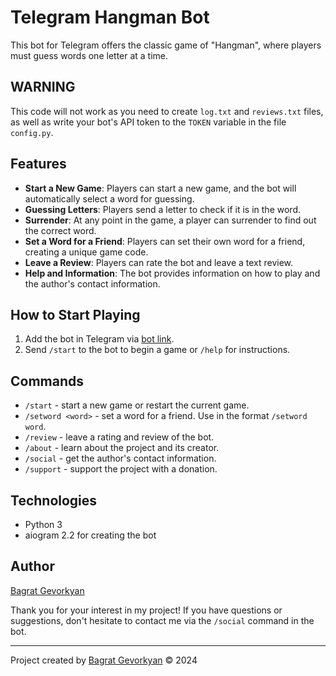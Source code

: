 # Telegram Hangman Bot

This bot for Telegram offers the classic game of "Hangman", where players must guess words one letter at a time.

## WARNING

This code will not work as you need to create `log.txt` and `reviews.txt` files, as well as write your bot's API token to the `TOKEN` variable in the file `config.py`.

## Features

- **Start a New Game**: Players can start a new game, and the bot will automatically select a word for guessing.
- **Guessing Letters**: Players send a letter to check if it is in the word.
- **Surrender**: At any point in the game, a player can surrender to find out the correct word.
- **Set a Word for a Friend**: Players can set their own word for a friend, creating a unique game code.
- **Leave a Review**: Players can rate the bot and leave a text review.
- **Help and Information**: The bot provides information on how to play and the author's contact information.

## How to Start Playing

1. Add the bot in Telegram via [bot link](https://t.me/Hangmangame1488bot).
2. Send `/start` to the bot to begin a game or `/help` for instructions.

## Commands

- `/start` - start a new game or restart the current game.
- `/setword <word>` - set a word for a friend. Use in the format `/setword word`.
- `/review` - leave a rating and review of the bot.
- `/about` - learn about the project and its creator.
- `/social` - get the author's contact information.
- `/support` - support the project with a donation.

## Technologies

- Python 3
- aiogram 2.2 for creating the bot

## Author

[Bagrat Gevorkyan](https://github.com/megafortniter49)

Thank you for your interest in my project! If you have questions or suggestions, don't hesitate to contact me via the `/social` command in the bot.

---

Project created by [Bagrat Gevorkyan](https://github.com/megafortniter49) © 2024

